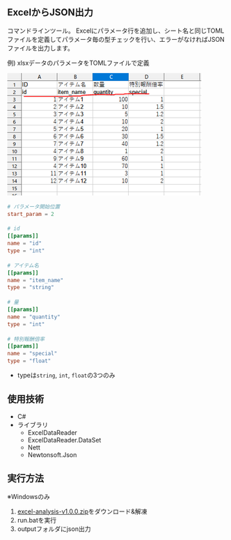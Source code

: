 
## ExcelからJSON出力
コマンドラインツール。
Excelにパラメータ行を追加し、シート名と同じTOMLファイルを定義してパラメータ毎の型チェックを行い、エラーがなければJSONファイルを出力します。


例) xlsxデータのパラメータをTOMLファイルで定義

![](image/excel.png)

```toml
# パラメータ開始位置
start_param = 2

# id
[[params]]
name = "id"
type = "int"

# アイテム名
[[params]]
name = "item_name"
type = "string"

# 量
[[params]]
name = "quantity"
type = "int"

# 特別報酬倍率
[[params]]
name = "special"
type = "float"
```
- typeは`string`, `int`, `float`の3つのみ


## 使用技術
- C#
- ライブラリ
    - ExcelDataReader
    - ExcelDataReader.DataSet
    - Nett
    - Newtonsoft.Json


## 実行方法


※Windowsのみ

1. [excel-analysis-v1.0.0.zip](https://github.com/arakaki-asdf/ExcelAnalysis/releases)をダウンロード&解凍
2. run.batを実行
3. outputフォルダにjson出力

